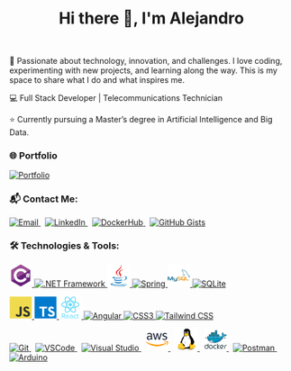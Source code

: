 <h1 align="center">Hi there 👋, I'm Alejandro</h1>

<br />

🚀 Passionate about technology, innovation, and challenges. I love coding, experimenting with new projects, and learning along the way. This is my space to share what I do and what inspires me.

💻 Full Stack Developer | Telecommunications Technician

⭐ Currently pursuing a Master’s degree in Artificial Intelligence and Big Data.


### 🌐 Portfolio

<p>
<a href="https://alejandro-barrionuevo-rosado.vercel.app/" target="_blank">
  <img src="https://img.shields.io/badge/-My%20Website-blue?style=for-the-badge&logo=googlechrome&logoColor=white" alt="Portfolio" height="30" />
</a>

</p>

### 📬 Contact Me:

<p>
  <a href="mailto:barrionuevorosadoalejandro@gmail.com" target="_blank">
    <img src="https://img.shields.io/badge/Gmail-D14836?style=for-the-badge&logo=gmail&logoColor=white" alt="Email" height="30" />
  </a>
  &nbsp;
  <a href="https://www.linkedin.com/in/alejandro-barrionuevo-rosado/" target="_blank">
    <img src="https://img.shields.io/badge/LinkedIn-0077B5?style=for-the-badge&logo=linkedin&logoColor=white" alt="LinkedIn" height="30" />
  </a>
  &nbsp;
  <a href="https://hub.docker.com/u/alejandrobr" target="_blank">
    <img src="https://img.shields.io/badge/Docker-2CA5E0?style=for-the-badge&logo=docker&logoColor=white" alt="DockerHub" height="30" />
  </a>
  &nbsp;
  <a href="https://gist.github.com/Alejandro-BR" target="_blank">
    <img src="https://img.shields.io/badge/Gists-100000?style=for-the-badge&logo=github&logoColor=white" alt="GitHub Gists" height="30" />
  </a>
</p>



### 🛠️ Technologies & Tools:

  <!-- Backend -->
  <a href="https://www.w3schools.com/cs/" target="_blank" rel="noreferrer">
    <img src="https://raw.githubusercontent.com/devicons/devicon/master/icons/csharp/csharp-original.svg" alt="C#" width="40" height="40" />
  </a>
  <a href="https://dotnet.microsoft.com/" target="_blank" rel="noreferrer">
    <img src="https://logos-world.net/wp-content/uploads/2022/01/NET-Framework-Logo.png" alt=".NET Framework" width="60" height="40" style="object-fit: contain;" />
  </a>
  <a href="https://www.java.com" target="_blank" rel="noreferrer">
    <img src="https://raw.githubusercontent.com/devicons/devicon/master/icons/java/java-original.svg" alt="Java" width="40" height="40" />
  </a>
  <a href="https://spring.io/" target="_blank" rel="noreferrer">
    <img src="https://dz2cdn1.dzone.com/storage/temp/12434118-spring-boot-logo.png" alt="Spring" width="40" height="35" />
  </a>
  <!-- Databases -->
  <a href="https://www.mysql.com/" target="_blank" rel="noreferrer">
    <img src="https://raw.githubusercontent.com/devicons/devicon/master/icons/mysql/mysql-original-wordmark.svg" alt="MySQL" width="40" height="40" />
  </a>
  <a href="https://www.sqlite.org/" target="_blank" rel="noreferrer">
    <img src="https://s28309.pcdn.co/wp-content/themes/321-web-marketing/assets/images/sqlite-logo-256.png" alt="SQLite" width="40" height="40" />
  </a>
</p>
<p >
  <!-- Frontend -->
  <a href="https://developer.mozilla.org/en-US/docs/Web/JavaScript" target="_blank" rel="noreferrer">
    <img src="https://raw.githubusercontent.com/devicons/devicon/master/icons/javascript/javascript-original.svg" alt="JavaScript" width="40" height="40" />
  </a>
  <a href="https://www.typescriptlang.org/" target="_blank" rel="noreferrer">
    <img src="https://raw.githubusercontent.com/devicons/devicon/master/icons/typescript/typescript-original.svg" alt="TypeScript" width="40" height="40" />
  </a>
  <a href="https://reactjs.org/" target="_blank" rel="noreferrer">
    <img src="https://raw.githubusercontent.com/devicons/devicon/master/icons/react/react-original-wordmark.svg" alt="React" width="40" height="40" />
  </a>
  <a href="https://angular.io" target="_blank" rel="noreferrer">
    <img src="https://angular.io/assets/images/logos/angular/angular.svg" alt="Angular" width="40" height="40" />
  </a>
  <a href="https://www.w3schools.com/css/" target="_blank" rel="noreferrer">
    <img src="https://brandlogo.org/wp-content/uploads/2024/11/Cascading-Style-Sheets-CSS-Logo-2024.png.webp" alt="CSS3" width="40" height="40" />
  </a>
  <a href="https://tailwindcss.com/" target="_blank" rel="noreferrer">
    <img src="https://upload.wikimedia.org/wikipedia/commons/thumb/d/d5/Tailwind_CSS_Logo.svg/2560px-Tailwind_CSS_Logo.svg.png" alt="Tailwind CSS" width="60" height="40" style="object-fit: contain;" />
  </a>
<p >
  <!-- Tools & Platforms -->
  <a href="https://git-scm.com/" target="_blank" rel="noreferrer">
    <img src="https://www.vectorlogo.zone/logos/git-scm/git-scm-icon.svg" alt="Git" width="40" height="40" />
  </a>
  &nbsp;
  <a href="https://code.visualstudio.com/" target="_blank" rel="noreferrer">
    <img src="https://www.svgrepo.com/show/374171/vscode.svg" alt="VSCode" width="40" height="40" />
  </a>
  &nbsp;
  <a href="https://visualstudio.microsoft.com/" target="_blank" rel="noreferrer">
    <img src="https://images-eds-ssl.xboxlive.com/image?url=4rt9.lXDC4H_93laV1_eHHFT949fUipzkiFOBH3fAiZZUCdYojwUyX2aTonS1aIwMrx6NUIsHfUHSLzjGJFxxr4dH.og8l0VK7ZT_RROCKegYBFVWhsZaY4YqkcUiUEdYXTeJ_fc4TzvODw_lZK2lrEGffo9rTTTzAjLvb5Ktos-&format=source" alt="Visual Studio" width="50" height="50" />
  </a>
  &nbsp;
  <a href="https://aws.amazon.com" target="_blank" rel="noreferrer">
    <img src="https://raw.githubusercontent.com/devicons/devicon/master/icons/amazonwebservices/amazonwebservices-original-wordmark.svg" alt="AWS" width="40" height="40" />
  </a>
  &nbsp;
  <a href="https://www.linux.org/" target="_blank" rel="noreferrer">
    <img src="https://raw.githubusercontent.com/devicons/devicon/master/icons/linux/linux-original.svg" alt="Linux" width="40" height="40" />
  </a>
  &nbsp;
  <a href="https://www.docker.com/" target="_blank" rel="noreferrer">
    <img src="https://raw.githubusercontent.com/devicons/devicon/master/icons/docker/docker-original-wordmark.svg" alt="Docker" width="40" height="40" />
  </a>
  &nbsp;
  <a href="https://postman.com" target="_blank" rel="noreferrer">
    <img src="https://www.vectorlogo.zone/logos/getpostman/getpostman-icon.svg" alt="Postman" width="40" height="40" />
  </a>
  &nbsp;
  <a href="https://www.arduino.cc/" target="_blank" rel="noreferrer">
    <img src="https://cdn.worldvectorlogo.com/logos/arduino-1.svg" alt="Arduino" width="40" height="40" />
  </a>
</p>
